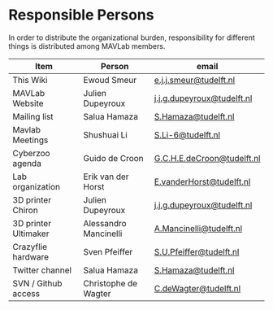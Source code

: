 # Responsible Persons

In order to distribute the organizational burden, responsibility for different things is distributed among MAVLab members. 

| Item  | Person | email |
| ------------- | ------------- | ------------- |
| This Wiki | Ewoud Smeur | e.j.j.smeur@tudelft.nl|
| MAVLab Website | Julien Dupeyroux | j.j.g.dupeyroux@tudelft.nl |
| Mailing list | Salua Hamaza | S.Hamaza@tudelft.nl|
| Mavlab Meetings | Shushuai Li | S.Li-6@tudelft.nl |
| Cyberzoo agenda | Guido de Croon | G.C.H.E.deCroon@tudelft.nl |
| Lab organization | Erik van der Horst | E.vanderHorst@tudelft.nl |
| 3D printer Chiron |Julien Dupeyroux | j.j.g.dupeyroux@tudelft.nl |
| 3D printer Ultimaker | Alessandro Mancinelli | A.Mancinelli@tudelft.nl|
| Crazyflie hardware | Sven Pfeiffer | S.U.Pfeiffer@tudelft.nl|
| Twitter channel | Salua Hamaza | S.Hamaza@tudelft.nl|
| SVN / Github access | Christophe de Wagter | C.deWagter@tudelft.nl |